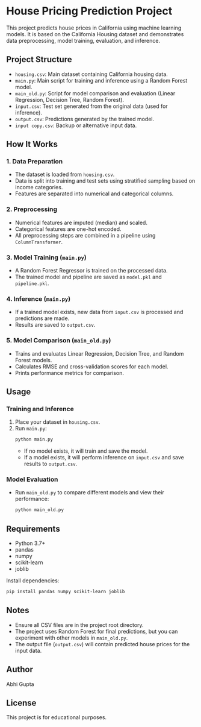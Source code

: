 # House Pricing Prediction Project

This project predicts house prices in California using machine learning models. It is based on the California Housing dataset and demonstrates data preprocessing, model training, evaluation, and inference.

## Project Structure

- `housing.csv`: Main dataset containing California housing data.
- `main.py`: Main script for training and inference using a Random Forest model.
- `main_old.py`: Script for model comparison and evaluation (Linear Regression, Decision Tree, Random Forest).
- `input.csv`: Test set generated from the original data (used for inference).
- `output.csv`: Predictions generated by the trained model.
- `input copy.csv`: Backup or alternative input data.

## How It Works

### 1. Data Preparation

- The dataset is loaded from `housing.csv`.
- Data is split into training and test sets using stratified sampling based on income categories.
- Features are separated into numerical and categorical columns.

### 2. Preprocessing

- Numerical features are imputed (median) and scaled.
- Categorical features are one-hot encoded.
- All preprocessing steps are combined in a pipeline using `ColumnTransformer`.

### 3. Model Training (`main.py`)

- A Random Forest Regressor is trained on the processed data.
- The trained model and pipeline are saved as `model.pkl` and `pipeline.pkl`.

### 4. Inference (`main.py`)

- If a trained model exists, new data from `input.csv` is processed and predictions are made.
- Results are saved to `output.csv`.

### 5. Model Comparison (`main_old.py`)

- Trains and evaluates Linear Regression, Decision Tree, and Random Forest models.
- Calculates RMSE and cross-validation scores for each model.
- Prints performance metrics for comparison.

## Usage

### Training and Inference

1. Place your dataset in `housing.csv`.
2. Run `main.py`:
   ```bash
   python main.py
   ```
   - If no model exists, it will train and save the model.
   - If a model exists, it will perform inference on `input.csv` and save results to `output.csv`.

### Model Evaluation

- Run `main_old.py` to compare different models and view their performance:
  ```bash
  python main_old.py
  ```

## Requirements

- Python 3.7+
- pandas
- numpy
- scikit-learn
- joblib

Install dependencies:

```bash
pip install pandas numpy scikit-learn joblib
```

## Notes

- Ensure all CSV files are in the project root directory.
- The project uses Random Forest for final predictions, but you can experiment with other models in `main_old.py`.
- The output file (`output.csv`) will contain predicted house prices for the input data.

## Author

Abhi Gupta

## License

This project is for educational purposes.

